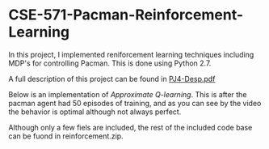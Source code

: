 # CSE-571-Pacman-Reinforcement-Learning
In this project, I implemented reniforcement learning techniques including MDP's for controlling Pacman. This is done using Python 2.7.

A full description of this project can be found in [PJ4-Desp.pdf](https://github.com/forksup/CSE-571-Pacman-Reinforcement-Learning/blob/main/PJ4-Desp.pdf)

Below is an implementation of *Approximate Q-learning*. This is after the pacman agent had 50 episodes of training, and as you can see by the video the behavior is optimal although not always perfect.

Although only a few fiels are included, the rest of the included code base can be fuond in reinforcement.zip.
